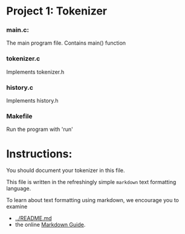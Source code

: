 Project 1: Tokenizer
====================

### main.c:
The main program file. Contains main() function

### tokenizer.c
Implements tokenizer.h

### history.c
Implements history.h
 
### Makefile
Run the program with 'run'

# Instructions:

You should document your tokenizer in this file.

This file is written in the refreshingly simple `markdown` text
formatting language.

To learn about text formatting using markdown, we encourage you to examine 
 - [../README.md](../README.md)
 - the online [Markdown Guide](https://www.markdownguide.org/).

